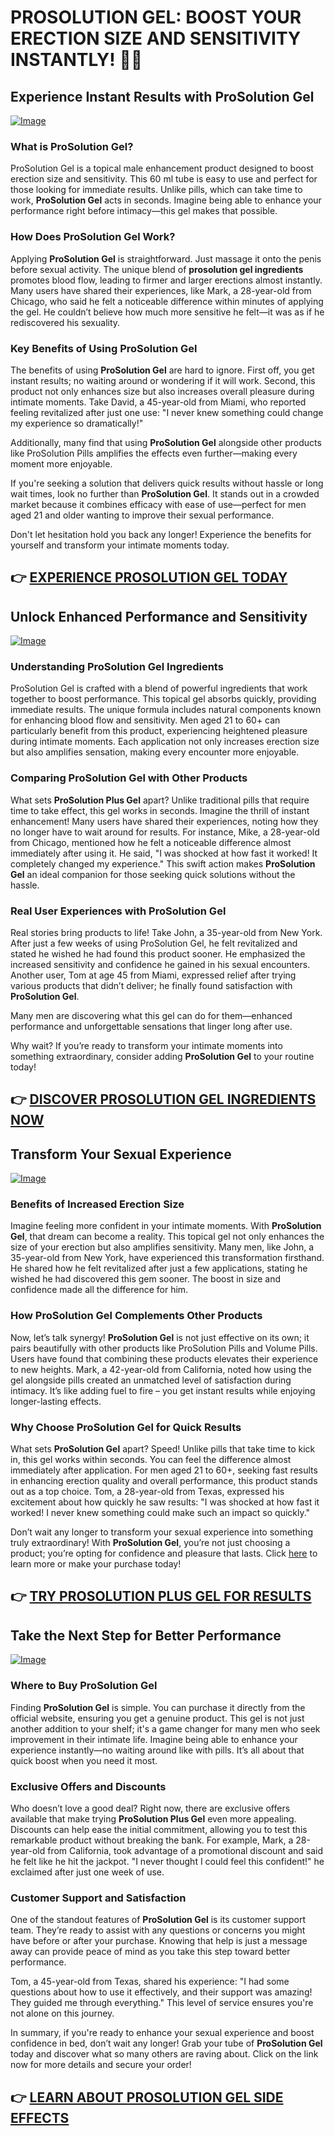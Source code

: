 # PROSOLUTION GEL: BOOST YOUR ERECTION SIZE AND SENSITIVITY INSTANTLY! 💪✨

## Experience Instant Results with ProSolution Gel

[![Image](https://www2.sellhealth.com/221/p6g9n008.jpg)](https://gchaffi.com/DGdwSLYY)

### What is ProSolution Gel?
ProSolution Gel is a topical male enhancement product designed to boost erection size and sensitivity. This 60 ml tube is easy to use and perfect for those looking for immediate results. Unlike pills, which can take time to work, **ProSolution Gel** acts in seconds. Imagine being able to enhance your performance right before intimacy—this gel makes that possible.

### How Does ProSolution Gel Work?
Applying **ProSolution Gel** is straightforward. Just massage it onto the penis before sexual activity. The unique blend of **prosolution gel ingredients** promotes blood flow, leading to firmer and larger erections almost instantly. Many users have shared their experiences, like Mark, a 28-year-old from Chicago, who said he felt a noticeable difference within minutes of applying the gel. He couldn’t believe how much more sensitive he felt—it was as if he rediscovered his sexuality.

### Key Benefits of Using ProSolution Gel
The benefits of using **ProSolution Gel** are hard to ignore. First off, you get instant results; no waiting around or wondering if it will work. Second, this product not only enhances size but also increases overall pleasure during intimate moments. Take David, a 45-year-old from Miami, who reported feeling revitalized after just one use: "I never knew something could change my experience so dramatically!" 

Additionally, many find that using **ProSolution Gel** alongside other products like ProSolution Pills amplifies the effects even further—making every moment more enjoyable.

If you're seeking a solution that delivers quick results without hassle or long wait times, look no further than **ProSolution Gel**. It stands out in a crowded market because it combines efficacy with ease of use—perfect for men aged 21 and older wanting to improve their sexual performance.

Don't let hesitation hold you back any longer! Experience the benefits for yourself and transform your intimate moments today.



## 👉 [EXPERIENCE PROSOLUTION GEL TODAY](https://gchaffi.com/DGdwSLYY)

## Unlock Enhanced Performance and Sensitivity  
[![Image](https://www2.sellhealth.com/221/p6g9n006.jpg)](https://gchaffi.com/DGdwSLYY)  

### Understanding ProSolution Gel Ingredients  
ProSolution Gel is crafted with a blend of powerful ingredients that work together to boost performance. This topical gel absorbs quickly, providing immediate results. The unique formula includes natural components known for enhancing blood flow and sensitivity. Men aged 21 to 60+ can particularly benefit from this product, experiencing heightened pleasure during intimate moments. Each application not only increases erection size but also amplifies sensation, making every encounter more enjoyable.

### Comparing ProSolution Gel with Other Products  
What sets **ProSolution Plus Gel** apart? Unlike traditional pills that require time to take effect, this gel works in seconds. Imagine the thrill of instant enhancement! Many users have shared their experiences, noting how they no longer have to wait around for results. For instance, Mike, a 28-year-old from Chicago, mentioned how he felt a noticeable difference almost immediately after using it. He said, "I was shocked at how fast it worked! It completely changed my experience." This swift action makes **ProSolution Gel** an ideal companion for those seeking quick solutions without the hassle.

### Real User Experiences with ProSolution Gel  
Real stories bring products to life! Take John, a 35-year-old from New York. After just a few weeks of using ProSolution Gel, he felt revitalized and stated he wished he had found this product sooner. He emphasized the increased sensitivity and confidence he gained in his sexual encounters. Another user, Tom at age 45 from Miami, expressed relief after trying various products that didn’t deliver; he finally found satisfaction with **ProSolution Gel**.

Many men are discovering what this gel can do for them—enhanced performance and unforgettable sensations that linger long after use.

Why wait? If you’re ready to transform your intimate moments into something extraordinary, consider adding **ProSolution Gel** to your routine today!



## 👉 [DISCOVER PROSOLUTION GEL INGREDIENTS NOW](https://gchaffi.com/DGdwSLYY)

## Transform Your Sexual Experience

[![Image](https://www2.sellhealth.com/221/ProSolGel_logo_500px120px.jpg)](https://gchaffi.com/DGdwSLYY)

### Benefits of Increased Erection Size
Imagine feeling more confident in your intimate moments. With **ProSolution Gel**, that dream can become a reality. This topical gel not only enhances the size of your erection but also amplifies sensitivity. Many men, like John, a 35-year-old from New York, have experienced this transformation firsthand. He shared how he felt revitalized after just a few applications, stating he wished he had discovered this gem sooner. The boost in size and confidence made all the difference for him.

### How ProSolution Gel Complements Other Products  
Now, let’s talk synergy! **ProSolution Gel** is not just effective on its own; it pairs beautifully with other products like ProSolution Pills and Volume Pills. Users have found that combining these products elevates their experience to new heights. Mark, a 42-year-old from California, noted how using the gel alongside pills created an unmatched level of satisfaction during intimacy. It’s like adding fuel to fire – you get instant results while enjoying longer-lasting effects.

### Why Choose ProSolution Gel for Quick Results  
What sets **ProSolution Gel** apart? Speed! Unlike pills that take time to kick in, this gel works within seconds. You can feel the difference almost immediately after application. For men aged 21 to 60+, seeking fast results in enhancing erection quality and overall performance, this product stands out as a top choice. Tom, a 28-year-old from Texas, expressed his excitement about how quickly he saw results: "I was shocked at how fast it worked! I never knew something could make such an impact so quickly." 

Don’t wait any longer to transform your sexual experience into something truly extraordinary! With **ProSolution Gel**, you’re not just choosing a product; you’re opting for confidence and pleasure that lasts. Click [here](https://gchaffi.com/DGdwSLYY) to learn more or make your purchase today!



## 👉 [TRY PROSOLUTION PLUS GEL FOR RESULTS](https://gchaffi.com/DGdwSLYY)

## Take the Next Step for Better Performance

[![Image](https://www2.sellhealth.com/221/p6g5n001.jpg)](https://gchaffi.com/DGdwSLYY)

### Where to Buy ProSolution Gel  
Finding **ProSolution Gel** is simple. You can purchase it directly from the official website, ensuring you get a genuine product. This gel is not just another addition to your shelf; it's a game changer for many men who seek improvement in their intimate life. Imagine being able to enhance your experience instantly—no waiting around like with pills. It’s all about that quick boost when you need it most.

### Exclusive Offers and Discounts  
Who doesn’t love a good deal? Right now, there are exclusive offers available that make trying **ProSolution Plus Gel** even more appealing. Discounts can help ease the initial commitment, allowing you to test this remarkable product without breaking the bank. For example, Mark, a 28-year-old from California, took advantage of a promotional discount and said he felt like he hit the jackpot. "I never thought I could feel this confident!" he exclaimed after just one week of use.

### Customer Support and Satisfaction  
One of the standout features of **ProSolution Gel** is its customer support team. They’re ready to assist with any questions or concerns you might have before or after your purchase. Knowing that help is just a message away can provide peace of mind as you take this step toward better performance.

Tom, a 45-year-old from Texas, shared his experience: "I had some questions about how to use it effectively, and their support was amazing! They guided me through everything." This level of service ensures you're not alone on this journey.

In summary, if you're ready to enhance your sexual experience and boost confidence in bed, don’t wait any longer! Grab your tube of **ProSolution Gel** today and discover what so many others are raving about. Click on the link now for more details and secure your order!



## 👉 [LEARN ABOUT PROSOLUTION GEL SIDE EFFECTS](https://gchaffi.com/DGdwSLYY)